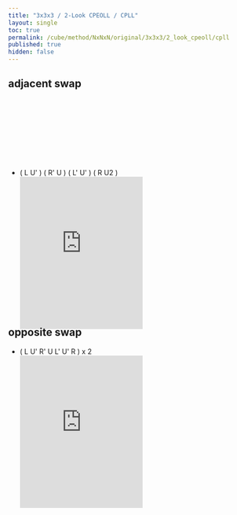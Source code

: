 ```yaml
---
title: "3x3x3 / 2-Look CPEOLL / CPLL"
layout: single
toc: true
permalink: /cube/method/NxNxN/original/3x3x3/2_look_cpeoll/cpll
published: true
hidden: false
---
```


<head>
  <base target="_blank">
  <style>
    .iframe-wrapper {
      overflow      : hidden;
      margin-bottom : -35px;
    }
    iframe {
      width         : 250px;
      height        : 330px;
      margin-top    : -20px;
      border        : none;
    }
    .img-wrapper {
      display       : block;
      width         : 64px;
      height        : 128px;
      overflow      : hidden;
      position      : relative;
    }
    img {
      position      : absolute;
      left          : -128px;
      top           : 0px;
    }
  </style>
</head>



## adjacent swap

<a href="https://logiqx.github.io/cubing-algs/html/2lcpeoll.html#case-Adj">
  <span class="img-wrapper">
    <img src="https://logiqx.github.io/cubing-algs/img/2lcpeoll-s128-01.png">
  </span>
</a>

- ( L U' ) ( R' U ) ( L' U' ) ( R U2 )
  <div class="iframe-wrapper">
    <iframe
      scrolling="no"
      src="https://ruwix.com/widget/3d/?alg=L%20U'%20R'%20U%20L'%20U'%20R%20U2&colored=u/em%20f/c%20b/c%20l/c%20r/c&solved=U-&hover=9&speed=500&flags=canvas"
    ></iframe>
  </div>



## opposite swap

<a href="https://logiqx.github.io/cubing-algs/html/2lcpeoll.html#case-Diag">
  <img style="transform:rotate(90deg)">
</a>

- ( L U' R' U L' U' R ) x 2
  <div class="iframe-wrapper">
    <iframe
      scrolling="no"
      src="https://ruwix.com/widget/3d/?alg=L%20U'%20R'%20U%20L'%20U'%20R%20L%20U'%20R'%20U%20L'%20U'%20R&colored=u/em%20f/c%20b/c%20l/c%20r/c&solved=U-&hover=9&speed=500&flags=canvas"
    ></iframe>
  </div>
